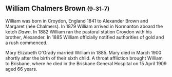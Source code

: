 ## William Chalmers Brown <small>(9‑31‑7)</small>

William was born in Croydon, England 1841 to Alexander Brown and Margaret (née Chalmers). In 1879 William arrived in Normanton aboard the ketch *Dawn*. In 1882 William ran the pastoral station Croydon with his brother, Alexander. In 1885 William officially notified authorities of gold and a rush commenced. 

Mary Elizabeth O'Grady married William in 1885. Mary died in March 1900 shortly after the birth of their sixth child. A throat affliction brought William to Brisbane, where he died in the Brisbane General Hospital on 15 April 1909 aged 66 years.
